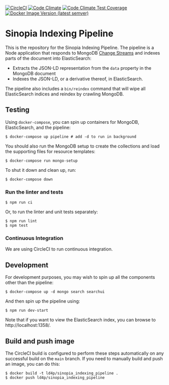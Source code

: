 [![CircleCI](https://circleci.com/gh/LD4P/sinopia_indexing_pipeline.svg?style=svg)](https://circleci.com/gh/LD4P/sinopia_indexing_pipeline)
[![Code Climate](https://codeclimate.com/github/LD4P/sinopia_indexing_pipeline/badges/gpa.svg)](https://codeclimate.com/github/LD4P/sinopia_indexing_pipeline)
[![Code Climate Test Coverage](https://codeclimate.com/github/LD4P/sinopia_indexing_pipeline/badges/coverage.svg)](https://codeclimate.com/github/LD4P/sinopia_indexing_pipeline/coverage)
[![Docker Image Version (latest semver)](https://img.shields.io/docker/v/ld4p/sinopia_indexing_pipeline?sort=semver)](https://hub.docker.com/repository/docker/ld4p/sinopia_indexing_pipeline/tags?page=1&ordering=last_updated)

# Sinopia Indexing Pipeline

This is the repository for the Sinopia Indexing Pipeline. The pipeline is a Node application that
responds to MongoDB [Change Streams](https://docs.mongodb.com/manual/changeStreams/) and
indexes parts of the document into ElasticSearch:

* Extracts the JSON-LD representation from the `data` property in the MongoDB document
* Indexes the JSON-LD, or a derivative thereof, in ElasticSearch.

The pipeline also includes a `bin/reindex` command that will wipe all ElasticSearch indices and reindex by crawling MongoDB.


## Testing

Using `docker-compose`, you can spin up containers for MongoDB, ElasticSearch, and
the pipeline:

```shell
$ docker-compose up pipeline # add -d to run in background
```

You should also run the MongoDB setup to create the collections and load the
supporting files for resource templates:

```shell
$ docker-compose run mongo-setup
```

To shut it down and clean up, run:

```shell
$ docker-compose down
```

### Run the linter and tests

```shell
$ npm run ci
```

Or, to run the linter and unit tests separately:

```shell
$ npm run lint
$ npm test
```

### Continuous Integration

We are using CircleCI to run continuous integration.

## Development

For development purposes, you may wish to spin up all the components other than the
pipeline:

```shell
$ docker-compose up -d mongo search searchui
```

And then spin up the pipeline using:

```shell
$ npm run dev-start
```

Note that if you want to view the ElasticSearch index, you can browse to http://localhost:1358/.

## Build and push image

The CircleCI build is configured to perform these steps automatically on any successful build on the `main` branch. If you need to manually build and push an image, you can do this:

```shell
$ docker build -t ld4p/sinopia_indexing_pipeline .
$ docker push ld4p/sinopia_indexing_pipeline
```
